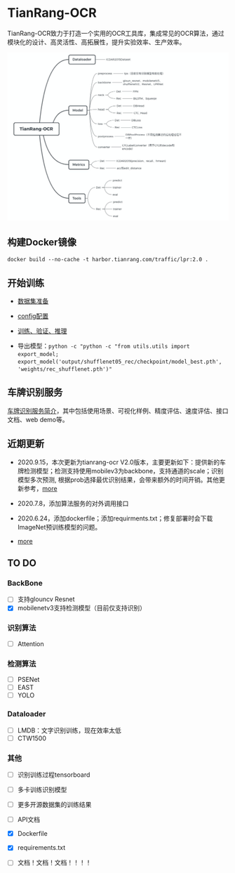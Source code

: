 # TianRang-OCR

TianRang-OCR致力于打造一个实用的OCR工具库，集成常见的OCR算法，通过模块化的设计、高灵活性、高拓展性，提升实验效率、生产效率。

![image-20200623171609880](wiki/结构.png)



## 构建Docker镜像

```shell
docker build --no-cache -t harbor.tianrang.com/traffic/lpr:2.0 .
```



## 开始训练

- [数据集准备](wiki/数据集准备.md)
- [config配置](wiki/config配置示例.md)
- [训练、验证、推理](wiki/训练、验证及推理.md)

- 导出模型：`python -c "python -c "from utils.utils import export_model; export_model('output/shufflenet05_rec/checkpoint/model_best.pth', 'weights/rec_shufflenet.pth')"`



## 车牌识别服务

[车牌识别服务简介](wiki/车牌识别服务简介.md)，其中包括使用场景、可视化样例、精度评估、速度评估、接口文档、web demo等。



## 近期更新

- 2020.9.15，本次更新为tianrang-ocr V2.0版本，主要更新如下：提供新的车牌检测模型；检测支持使用mobilev3为backbone，支持通道的scale；识别模型多次预测, 根据prob选择最优识别结果，会带来额外的时间开销。其他更新参考，[more](wiki/更新.md)


- 2020.7.8，添加算法服务的对外调用接口
- 2020.6.24，添加dockerfile；添加requirments.txt；修复部署时会下载ImageNet预训练模型的问题。
- [more](wiki/更新.md)

## TO DO

### BackBone

- [ ] 支持glouncv Resnet
- [x] mobilenetv3支持检测模型（目前仅支持识别）

### 识别算法

- [ ] Attention

### 检测算法

- [ ] PSENet
- [ ] EAST
- [ ] YOLO

### Dataloader

- [ ] LMDB：文字识别训练，现在效率太低
- [ ] CTW1500

### 其他

- [ ] 识别训练过程tensorboard
- [ ] 多卡训练识别模型
- [ ] 更多开源数据集的训练结果
- [ ] API文档
- [x] Dockerfile
- [x] requirements.txt
- [ ] 文档！文档！文档！！！！

